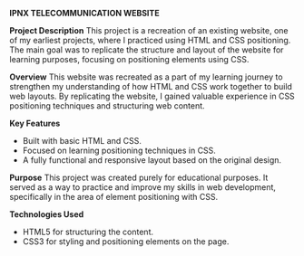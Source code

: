 **IPNX TELECOMMUNICATION WEBSITE**

**Project Description**
This project is a recreation of an existing website, one of my earliest projects, where I practiced using HTML and CSS positioning. The main goal was to replicate the structure and layout of the website for learning purposes, focusing on positioning elements using CSS.

**Overview**
This website was recreated as a part of my learning journey to strengthen my understanding of how HTML and CSS work together to build web layouts. By replicating the website, I gained valuable experience in CSS positioning techniques and structuring web content.

**Key Features**
- Built with basic HTML and CSS.
- Focused on learning positioning techniques in CSS.
- A fully functional and responsive layout based on the original design.
  
**Purpose**
This project was created purely for educational purposes. It served as a way to practice and improve my skills in web development, specifically in the area of element positioning with CSS.

**Technologies Used**
- HTML5 for structuring the content.
- CSS3 for styling and positioning elements on the page.
